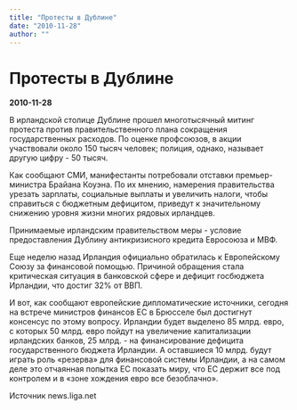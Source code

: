 ```yaml
---
title: "Протесты в Дублине"
date: "2010-11-28"
author: ""
---
```


# Протесты в Дублине

**2010-11-28** 

В ирландской столице Дублине прошел многотысячный митинг протеста против правительственного плана сокращения государственных расходов. По оценке профсоюзов, в акции участвовали около 150 тысяч человек; полиция, однако, называет другую цифру - 50 тысяч.

Как сообщают СМИ, манифестанты потребовали отставки премьер-министра Брайана Коуэна. По их мнению, намерения правительства урезать зарплаты, социальные выплаты и увеличить налоги, чтобы справиться с бюджетным дефицитом, приведут к значительному снижению уровня жизни многих рядовых ирландцев.

Принимаемые ирландским правительством меры - условие предоставления Дублину антикризисного кредита Евросоюза и МВФ.

Еще неделю назад Ирландия официально обратилась к Европейскому Союзу за финансовой помощью. Причиной обращения стала критическая ситуация в банковской сфере и дефицит госбюджета Ирландии, что достиг 32% от ВВП.

И вот, как сообщают европейские дипломатические источники, сегодня на встрече министров финансов ЕС в Брюсселе был достигнут консенсус по этому вопросу. Ирландии будет выделено 85 млрд. евро, с которых 50 млрд. евро пойдут на увеличение капитализации ирландских банков, 25 млрд. - на финансирование дефицита государственного бюджета Ирландии. А оставшиеся 10 млрд. будут играть роль «резерва» для финансовой системы Ирландии, а на самом деле это отчаянная попытка ЕС показать миру, что ЕС держит все под контролем и в «зоне хождения евро все безоблачно».

Источник news.liga.net